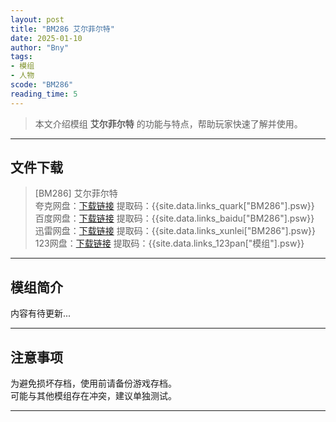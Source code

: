 ```yaml
---
layout: post
title: "BM286 艾尔菲尔特"
date: 2025-01-10
author: "Bny"
tags: 
- 模组
- 人物
scode: "BM286"
reading_time: 5
---
```


> 本文介绍模组 **艾尔菲尔特** 的功能与特点，帮助玩家快速了解并使用。

---

## 文件下载

> [BM286] 艾尔菲尔特  
夸克网盘：[下载链接]({{site.data.links_quark["BM286"].url}}) 提取码：{{site.data.links_quark["BM286"].psw}}  
百度网盘：[下载链接]({{site.data.links_baidu["BM286"].url}}) 提取码：{{site.data.links_baidu["BM286"].psw}}  
迅雷网盘：[下载链接]({{site.data.links_xunlei["BM286"].url}}) 提取码：{{site.data.links_xunlei["BM286"].psw}}  
123网盘：[下载链接]({{site.data.links_123pan["模组"].url}}) 提取码：{{site.data.links_123pan["模组"].psw}}  

---

## 模组简介

>  
内容有待更新...  

---

## 注意事项

>  
为避免损坏存档，使用前请备份游戏存档。  
可能与其他模组存在冲突，建议单独测试。  

---

